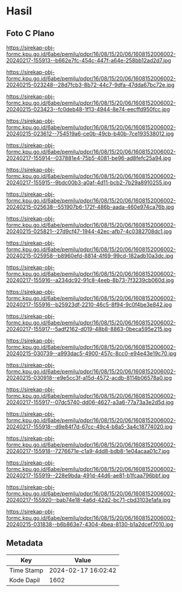 # Hasil

## Foto C Plano

https://sirekap-obj-formc.kpu.go.id/6abe/pemilu/pdpr/16/08/15/20/06/1608152006002-20240217-155913--b662e7fc-454c-447f-a64e-258bb12ad2d7.jpg

https://sirekap-obj-formc.kpu.go.id/6abe/pemilu/pdpr/16/08/15/20/06/1608152006002-20240215-023248--28d7fcb3-8b72-44c7-9dfa-47dda67bc72e.jpg

https://sirekap-obj-formc.kpu.go.id/6abe/pemilu/pdpr/16/08/15/20/06/1608152006002-20240215-023423--fc0deb48-1f13-4944-8e74-eecffd950fcc.jpg

https://sirekap-obj-formc.kpu.go.id/6abe/pemilu/pdpr/16/08/15/20/06/1608152006002-20240215-023612--754519a6-ce0b-49cb-b40b-7ce193538012.jpg

https://sirekap-obj-formc.kpu.go.id/6abe/pemilu/pdpr/16/08/15/20/06/1608152006002-20240217-155914--037881e4-75b5-4081-be96-ad8fefc25a94.jpg

https://sirekap-obj-formc.kpu.go.id/6abe/pemilu/pdpr/16/08/15/20/06/1608152006002-20240217-155915--9bdc00b3-a0af-4d11-bcb2-7b29a8910255.jpg

https://sirekap-obj-formc.kpu.go.id/6abe/pemilu/pdpr/16/08/15/20/06/1608152006002-20240215-025638--551907b6-172f-486b-aada-460e974ca76b.jpg

https://sirekap-obj-formc.kpu.go.id/6abe/pemilu/pdpr/16/08/15/20/06/1608152006002-20240215-025821--27d9cf47-1944-42ec-afb7-4c0382708dc1.jpg

https://sirekap-obj-formc.kpu.go.id/6abe/pemilu/pdpr/16/08/15/20/06/1608152006002-20240215-025958--b8960efd-8814-4f69-99cd-182adb10a3dc.jpg

https://sirekap-obj-formc.kpu.go.id/6abe/pemilu/pdpr/16/08/15/20/06/1608152006002-20240217-155916--a234dc92-91c8-4eeb-8b73-7f3239cb060d.jpg

https://sirekap-obj-formc.kpu.go.id/6abe/pemilu/pdpr/16/08/15/20/06/1608152006002-20240217-155916--b25923df-2210-46c5-8f94-9c0f4be3e842.jpg

https://sirekap-obj-formc.kpu.go.id/6abe/pemilu/pdpr/16/08/15/20/06/1608152006002-20240217-155917--5adf2162-d019-48b8-8863-0beca595e215.jpg

https://sirekap-obj-formc.kpu.go.id/6abe/pemilu/pdpr/16/08/15/20/06/1608152006002-20240215-030739--a993dac5-4900-457c-8cc0-e94e43e19c70.jpg

https://sirekap-obj-formc.kpu.go.id/6abe/pemilu/pdpr/16/08/15/20/06/1608152006002-20240215-030918--e9e5cc3f-a15d-4572-acdb-8114b06578a0.jpg

https://sirekap-obj-formc.kpu.go.id/6abe/pemilu/pdpr/16/08/15/20/06/1608152006002-20240217-155917--07dc5740-dd06-4627-a3a6-77a73a3e2d5d.jpg

https://sirekap-obj-formc.kpu.go.id/6abe/pemilu/pdpr/16/08/15/20/06/1608152006002-20240217-155918--d9e84f7d-67cc-49c4-b8a5-3a4c18774020.jpg

https://sirekap-obj-formc.kpu.go.id/6abe/pemilu/pdpr/16/08/15/20/06/1608152006002-20240217-155918--7276671e-c1a9-4dd8-bdb8-1e04acaa01c7.jpg

https://sirekap-obj-formc.kpu.go.id/6abe/pemilu/pdpr/16/08/15/20/06/1608152006002-20240217-155919--228e9bda-491d-44d6-ae81-b1fcaa796bbf.jpg

https://sirekap-obj-formc.kpu.go.id/6abe/pemilu/pdpr/16/08/15/20/06/1608152006002-20240217-155920--bab74e18-4a6d-42d2-bc71-cbd3103e1afa.jpg

https://sirekap-obj-formc.kpu.go.id/6abe/pemilu/pdpr/16/08/15/20/06/1608152006002-20240215-031838--b6b863e7-4304-4bea-8130-b1a2dcef7010.jpg


## Metadata

| Key        | Value               |
| ---------- | ------------------- |
| Time Stamp | 2024-02-17 16:02:42 |
| Kode Dapil | 1602                |



